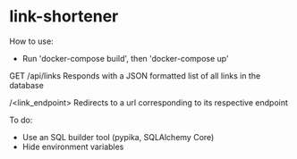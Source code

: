 # link-shortener

How to use:

- Run 'docker-compose build', then 'docker-compose up'

GET /api/links
Responds with a JSON formatted list of all links in the database

/<link_endpoint>
Redirects to a url corresponding to its respective endpoint

To do:

- Use an SQL builder tool (pypika, SQLAlchemy Core)
- Hide environment variables
